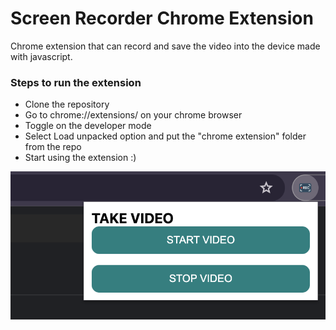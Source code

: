 # Screen Recorder Chrome Extension

Chrome extension that can record and save the video into the device made with javascript.

### Steps to run the extension
- Clone the repository
- Go to chrome://extensions/ on your chrome browser
- Toggle on the developer mode
- Select Load unpacked option and put the "chrome extension" folder from the repo
- Start using the extension :)

<img width=700 src="https://github.com/Meenakshiratnawat/screen_recorder_chrome_extension/blob/main/assets/screenshot.png" />
